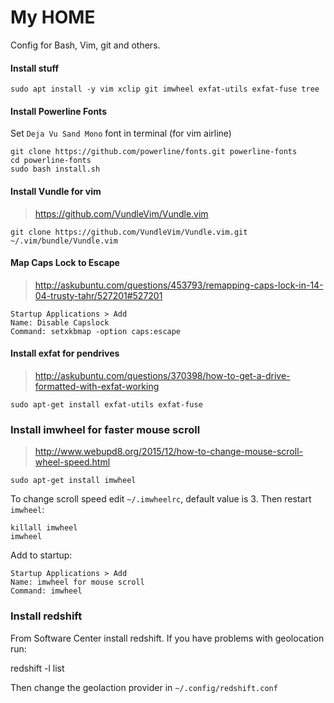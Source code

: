 # My HOME

Config for Bash, Vim, git and others.

#### Install stuff

    sudo apt install -y vim xclip git imwheel exfat-utils exfat-fuse tree

#### Install Powerline Fonts 

Set `Deja Vu Sand Mono` font in terminal (for vim airline)

    git clone https://github.com/powerline/fonts.git powerline-fonts
    cd powerline-fonts
    sudo bash install.sh

#### Install Vundle for vim

> https://github.com/VundleVim/Vundle.vim

    git clone https://github.com/VundleVim/Vundle.vim.git ~/.vim/bundle/Vundle.vim

#### Map Caps Lock to Escape

> http://askubuntu.com/questions/453793/remapping-caps-lock-in-14-04-trusty-tahr/527201#527201

    Startup Applications > Add 
    Name: Disable Capslock 
    Command: setxkbmap -option caps:escape

#### Install exfat for pendrives

> http://askubuntu.com/questions/370398/how-to-get-a-drive-formatted-with-exfat-working

    sudo apt-get install exfat-utils exfat-fuse

### Install imwheel for faster mouse scroll

> http://www.webupd8.org/2015/12/how-to-change-mouse-scroll-wheel-speed.html

    sudo apt-get install imwheel

To change scroll speed edit `~/.imwheelrc`, default value is 3. Then restart `imwheel`:

    killall imwheel
    imwheel
    
Add to startup:

    Startup Applications > Add 
    Name: imwheel for mouse scroll
    Command: imwheel

### Install redshift
From Software Center install redshift.
If you have problems with geolocation run:

  redshift -l list

Then change the geolaction provider in `~/.config/redshift.conf`
